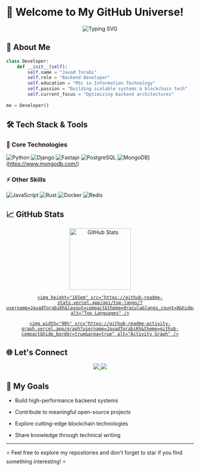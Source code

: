 # 🌟 Welcome to My GitHub Universe!

<div align="center">
  <img src="https://readme-typing-svg.demolab.com?font=Fira+Code&pause=1000&color=22D3EE&width=435&lines=Backend+Developer;Python+Developer;Blockchain+Developer;Open-Source+Contributor" alt="Typing SVG" />
</div>

## 🚀 About Me

```python
class Developer:
    def __init__(self):
        self.name = "Javad Torabi"
        self.role = "Backend Developer"
        self.education = "MSc in Information Technology"
        self.passion = "Building scalable systems & blockchain tech"
        self.current_focus = "Optimizing backend architectures"
        
me = Developer()
```

## 🛠️ Tech Stack & Tools

### 🔧 Core Technologies

![Python](https://img.shields.io/badge/Python-3776AB?style=for-the-badge&logo=python&logoColor=white)
![Django](https://img.shields.io/badge/Django-092E20?style=for-the-badge&logo=django&logoColor=white)
![Fastapi](https://img.shields.io/badge/FastAPI-005571?style=for-the-badge&logo=fastapi)
![PostgreSQL](https://img.shields.io/badge/PostgreSQL-316192?style=for-the-badge&logo=postgresql&logoColor=white)
![MongoDB](https://img.shields.io/badge/-MongoDB-47A248?style=for-the-badge&logo=mongodb&logoColor=white)](https://www.mongodb.com/)

### ⚡ Other Skills
![JavaScript](https://img.shields.io/badge/JavaScript-F7DF1E?style=for-the-badge&logo=javascript&logoColor=black)
![Rust](https://img.shields.io/badge/Rust-000000?style=for-the-badge&logo=rust&logoColor=white)
![Docker](https://img.shields.io/badge/Docker-2CA5E0?style=for-the-badge&logo=docker&logoColor=white)
![Redis](https://img.shields.io/badge/Redis-DC382D?style=for-the-badge&logo=redis&logoColor=white)

## 📈 GitHub Stats
<div align="center">
  <a href="https://github.com/JavadTorabiKh">
    <img height="165em" src="https://github-readme-stats.vercel.app/api?username=JavadTorabiKh&show_icons=true&theme=dracula&count_private=true&include_all_commits=true" alt="GitHub Stats" />
    
    <img height="165em" src="https://github-readme-stats.vercel.app/api/top-langs/?username=JavadTorabiKh&layout=compact&theme=dracula&langs_count=8&hide=html,css" alt="Top Languages" />
    
    <img width="90%" src="https://github-readme-activity-graph.vercel.app/graph?username=JavadTorabiKh&theme=github-compact&hide_border=true&area=true" alt="Activity Graph" />
  </a>
</div>


## 🌐 Let's Connect
<div align="center"> <a href="https://www.linkedin.com/in/javad-torabi-52b25a361"> <img src="https://img.shields.io/badge/LinkedIn-0077B5?style=for-the-badge&logo=linkedin&logoColor=white" /> </a> <a href="mailto:javadtorabi462@gmail.com"> <img src="https://img.shields.io/badge/Gmail-D14836?style=for-the-badge&logo=gmail&logoColor=white" /> </a> </div><div align="center"> </div>

## 🎯 My Goals
- Build high-performance backend systems

- Contribute to meaningful open-source projects

- Explore cutting-edge blockchain technologies

- Share knowledge through technical writing

---

⭐ Feel free to explore my repositories and don't forget to star if you find something interesting! ⭐

